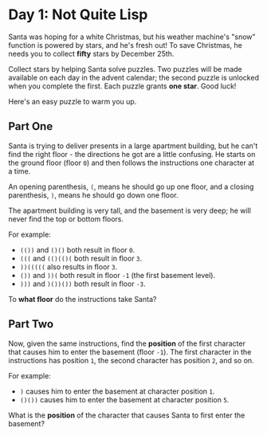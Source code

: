 <h1>Day 1: Not Quite Lisp</h1>

Santa was hoping for a white Christmas, but his weather machine's "snow" function is powered by stars, and he's fresh out! To save Christmas, he needs you to collect **fifty** stars by December 25th. 

Collect stars by helping Santa solve puzzles. Two puzzles will be made available on each day in the advent calendar; the second puzzle is unlocked when you complete the first. Each puzzle grants **one star**. Good luck!

Here's an easy puzzle to warm you up.

<h2>Part One</h2>

Santa is trying to deliver presents in a large apartment building, but he can't find the right floor - the directions he got are a little confusing. He starts on the ground floor (floor `0`) and then follows the instructions one character at a time.

An opening parenthesis, `(`, means he should go up one floor, and a closing parenthesis, `)`, means he should go down one floor.

The apartment building is very tall, and the basement is very deep; he will never find the top or bottom floors.

For example:

* `(())` and `()()` both result in floor `0`.
* `(((` and `(()(()(` both result in floor `3`.
* `))(((((` also results in floor `3`.
* `())` and `))(` both result in floor `-1` (the first basement level).
* `)))` and `)())())` both result in floor `-3`.

To **what floor** do the instructions take Santa?

<h2>Part Two</h2>

Now, given the same instructions, find the **position** of the first character that causes him to enter the basement (floor `-1`). The first character in the instructions has position `1`, the second character has position `2`, and so on.

For example:

* `)` causes him to enter the basement at character position `1`.
* `()())` causes him to enter the basement at character position `5`.

What is the **position** of the character that causes Santa to first enter the basement?

